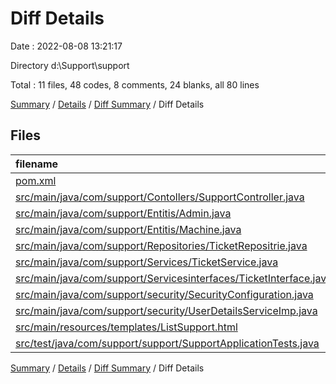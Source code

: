 # Diff Details

Date : 2022-08-08 13:21:17

Directory d:\\Support\\support

Total : 11 files,  48 codes, 8 comments, 24 blanks, all 80 lines

[Summary](results.md) / [Details](details.md) / [Diff Summary](diff.md) / Diff Details

## Files
| filename | language | code | comment | blank | total |
| :--- | :--- | ---: | ---: | ---: | ---: |
| [pom.xml](/pom.xml) | XML | 12 | 1 | 0 | 13 |
| [src/main/java/com/support/Contollers/SupportController.java](/src/main/java/com/support/Contollers/SupportController.java) | Java | 15 | 0 | 7 | 22 |
| [src/main/java/com/support/Entitis/Admin.java](/src/main/java/com/support/Entitis/Admin.java) | Java | -1 | 0 | 1 | 0 |
| [src/main/java/com/support/Entitis/Machine.java](/src/main/java/com/support/Entitis/Machine.java) | Java | 3 | 0 | 1 | 4 |
| [src/main/java/com/support/Repositories/TicketRepositrie.java](/src/main/java/com/support/Repositories/TicketRepositrie.java) | Java | 2 | 0 | 0 | 2 |
| [src/main/java/com/support/Services/TicketService.java](/src/main/java/com/support/Services/TicketService.java) | Java | 4 | 0 | 1 | 5 |
| [src/main/java/com/support/Servicesinterfaces/TicketInterface.java](/src/main/java/com/support/Servicesinterfaces/TicketInterface.java) | Java | 1 | 0 | 1 | 2 |
| [src/main/java/com/support/security/SecurityConfiguration.java](/src/main/java/com/support/security/SecurityConfiguration.java) | Java | -4 | 7 | 0 | 3 |
| [src/main/java/com/support/security/UserDetailsServiceImp.java](/src/main/java/com/support/security/UserDetailsServiceImp.java) | Java | -1 | 0 | 1 | 0 |
| [src/main/resources/templates/ListSupport.html](/src/main/resources/templates/ListSupport.html) | HTML | 8 | 0 | 6 | 14 |
| [src/test/java/com/support/support/SupportApplicationTests.java](/src/test/java/com/support/support/SupportApplicationTests.java) | Java | 9 | 0 | 6 | 15 |

[Summary](results.md) / [Details](details.md) / [Diff Summary](diff.md) / Diff Details